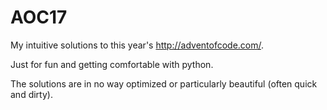 # AOC17
My intuitive solutions to this year's http://adventofcode.com/.

Just for fun and getting comfortable with python.

The solutions are in no way optimized or particularly beautiful (often quick and dirty).
